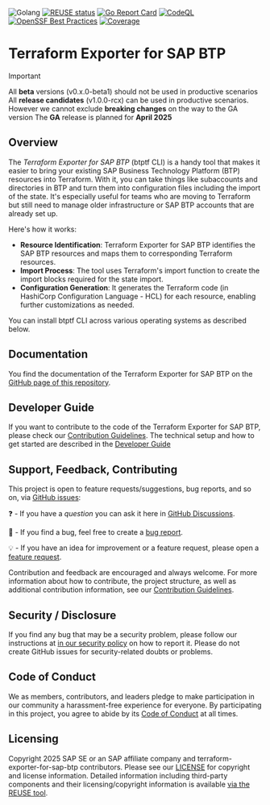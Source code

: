 ![Golang](https://img.shields.io/badge/Go-1.24-informational)
[![REUSE status](https://api.reuse.software/badge/github.com/SAP/terraform-exporter-btp)](https://api.reuse.software/info/github.com/SAP/terraform-exporter-btp)
[![Go Report Card](https://goreportcard.com/badge/github.com/SAP/terraform-exporter-btp)](https://goreportcard.com/report/github.com/SAP/terraform-exporter-btp)
[![CodeQL](https://github.com/SAP/terraform-exporter-btp/actions/workflows/codeql.yml/badge.svg)](https://github.com/SAP/terraform-exporter-btp/actions/workflows/codeql.yml)
[![OpenSSF Best Practices](https://www.bestpractices.dev/projects/9673/badge)](https://www.bestpractices.dev/projects/9673)
[![Coverage](https://sonarcloud.io/api/project_badges/measure?project=SAP_terraform-exporter-btp&metric=coverage)](https://sonarcloud.io/summary/new_code?id=SAP_terraform-exporter-btp)


# Terraform Exporter for SAP BTP

> [!IMPORTANT]
> All **beta** versions (v0.x.0-beta1) should not be used in productive scenarios
> All **release candidates** (v1.0.0-rcx) can be used in productive scenarios. However we cannot exclude **breaking changes** on the way to the GA version
> The **GA** release is planned for **April 2025**

## Overview
The *Terraform Exporter for SAP BTP* (btptf CLI) is a handy tool that makes it easier to bring your existing SAP Business Technology Platform (BTP) resources into Terraform. With it, you can take things like subaccounts and directories in BTP and turn them into configuration files including the import of the state. It's especially useful for teams who are moving to Terraform but still need to manage older infrastructure or SAP BTP accounts that are already set up.

Here's how it works:

- **Resource Identification**: Terraform Exporter for SAP BTP identifies the SAP BTP resources and maps them to corresponding Terraform resources.
- **Import Process**: The tool uses Terraform's import function to create the import blocks required for the state import.
- **Configuration Generation**: It generates the Terraform code (in HashiCorp Configuration Language - HCL) for each resource, enabling further customizations as needed.

You can install btptf CLI across various operating systems as described below.

## Documentation

You find the documentation of the Terraform Exporter for SAP BTP on the [GitHub page of this repository](https://sap.github.io/terraform-exporter-btp/).

## Developer Guide

If you want to contribute to the code of the Terraform Exporter for SAP BTP, please check our [Contribution Guidelines](CONTRIBUTING.md). The technical setup and how to get started are described in the [Developer Guide](./guidelines/DEVELOPER-GUIDE.md)

## Support, Feedback, Contributing

This project is open to feature requests/suggestions, bug reports, and so on, via [GitHub issues](https://github.com/SAP/terraform-exporter-for-sap-btp/issues):

❓ - If you have a *question* you can ask it here in [GitHub Discussions](https://github.com/SAP/terraform-exporter-btp/discussions/).

🐞 - If you find a bug, feel free to create a [bug report](https://github.com/SAP/terraform-exporter-btp/issues/new?assignees=&labels=bug%2Cneeds-triage&projects=&template=bug_report.yml&title=%5BBUG%5D).

💡 - If you have an idea for improvement or a feature request, please open a [feature request](https://github.com/SAP/terraform-exporter-btp/issues/new?assignees=&labels=enhancement%2Cneeds-triage&projects=&template=feature_request.yml&title=%5BFEATURE%5D).

Contribution and feedback are encouraged and always welcome. For more information about how to contribute, the project structure, as well as additional contribution information, see our [Contribution Guidelines](CONTRIBUTING.md).

## Security / Disclosure
If you find any bug that may be a security problem, please follow our instructions at [in our security policy](https://github.com/SAP/terraform-exporter-for-sap-btp/security/policy) on how to report it. Please do not create GitHub issues for security-related doubts or problems.

## Code of Conduct

We as members, contributors, and leaders pledge to make participation in our community a harassment-free experience for everyone. By participating in this project, you agree to abide by its [Code of Conduct](https://github.com/SAP/.github/blob/main/CODE_OF_CONDUCT.md) at all times.

## Licensing

Copyright 2025 SAP SE or an SAP affiliate company and terraform-exporter-for-sap-btp contributors. Please see our [LICENSE](LICENSE) for copyright and license information. Detailed information including third-party components and their licensing/copyright information is available [via the REUSE tool](https://api.reuse.software/info/github.com/SAP/terraform-exporter-btp).
